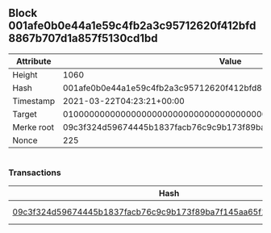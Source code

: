 ## Block 001afe0b0e44a1e59c4fb2a3c95712620f412bfd8867b707d1a857f5130cd1bd

Attribute | Value
--- | ---
Height | 1060
Hash | 001afe0b0e44a1e59c4fb2a3c95712620f412bfd8867b707d1a857f5130cd1bd
Timestamp | 2021-03-22T04:23:21+00:00
Target | 0100000000000000000000000000000000000000000000000000000000000000
Merke root | 09c3f324d59674445b1837facb76c9c9b173f89ba7f145aa65f14f3e54d12e42
Nonce | 225

```

```

### Transactions

Hash | Amount
--- | ---
[09c3f324d59674445b1837facb76c9c9b173f89ba7f145aa65f14f3e54d12e42](09c3f324d59674445b1837facb76c9c9b173f89ba7f145aa65f14f3e54d12e42.md) | 10.00000000 SKEPTI 
